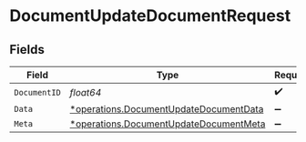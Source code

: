 # DocumentUpdateDocumentRequest


## Fields

| Field                                                                                           | Type                                                                                            | Required                                                                                        | Description                                                                                     |
| ----------------------------------------------------------------------------------------------- | ----------------------------------------------------------------------------------------------- | ----------------------------------------------------------------------------------------------- | ----------------------------------------------------------------------------------------------- |
| `DocumentID`                                                                                    | *float64*                                                                                       | :heavy_check_mark:                                                                              | N/A                                                                                             |
| `Data`                                                                                          | [*operations.DocumentUpdateDocumentData](../../models/operations/documentupdatedocumentdata.md) | :heavy_minus_sign:                                                                              | N/A                                                                                             |
| `Meta`                                                                                          | [*operations.DocumentUpdateDocumentMeta](../../models/operations/documentupdatedocumentmeta.md) | :heavy_minus_sign:                                                                              | N/A                                                                                             |